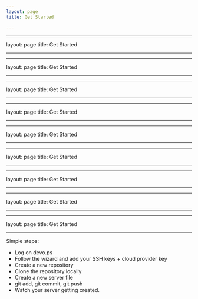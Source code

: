 ```yaml
---
layout: page
title: Get Started

---
```

---
layout: page
title: Get Started

---
---
layout: page
title: Get Started

---
---
layout: page
title: Get Started

---
---
layout: page
title: Get Started

---
---
layout: page
title: Get Started

---
---
layout: page
title: Get Started

---
---
layout: page
title: Get Started

---
---
layout: page
title: Get Started

---
---
layout: page
title: Get Started

---
Simple steps:

- Log on devo.ps
- Follow the wizard and add your SSH keys + cloud provider key
- Create a new repository
- Clone the repository locally
- Create a new server file
- git add, git commit, git push
- Watch your server getting created.